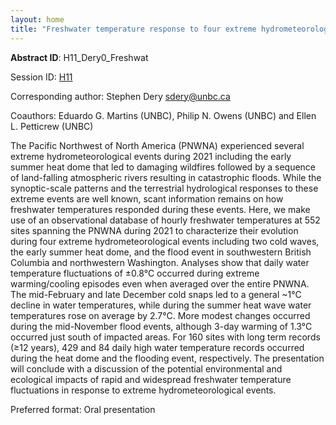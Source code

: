 ```yaml
---
layout: home
title: "Freshwater temperature response to four extreme hydrometeorological events in 2021 across the Pacific Northwest of North America"
---
```



**Abstract ID**: H11_Dery0_Freshwat

Session ID: [H11](.)

Corresponding author: Stephen Dery <a href="mailto:sdery@unbc.ca">sdery@unbc.ca</a>

Coauthors: Eduardo G. Martins (UNBC), Philip N. Owens (UNBC) and Ellen L. Petticrew (UNBC) 

The Pacific Northwest of North America (PNWNA) experienced several extreme hydrometeorological events during 2021 including the early summer heat dome that led to damaging wildfires followed by a sequence of land-falling atmospheric rivers resulting in catastrophic floods. While the synoptic-scale patterns and the terrestrial hydrological responses to these extreme events are well known, scant information remains on how freshwater temperatures responded during these events. Here, we make use of an observational database of hourly freshwater temperatures at 552 sites spanning the PNWNA during 2021 to characterize their evolution during four extreme hydrometeorological events including two cold waves, the early summer heat dome, and the flood event in southwestern British Columbia and northwestern Washington. Analyses show that daily water temperature fluctuations of ±0.8°C occurred during extreme warming/cooling episodes even when averaged over the entire PNWNA. The mid-February and late December cold snaps led to a general ~1°C decline in water temperatures, while during the summer heat wave water temperatures rose on average by 2.7°C. More modest changes occurred during the mid-November flood events, although 3-day warming of 1.3°C occurred just south of impacted areas. For 160 sites with long term records (≥12 years), 429 and 84 daily high water temperature records occurred during the heat dome and the flooding event, respectively. The presentation will conclude with a discussion of the potential environmental and ecological impacts of rapid and widespread freshwater temperature fluctuations in response to extreme hydrometeorological events.

Preferred format: Oral presentation
